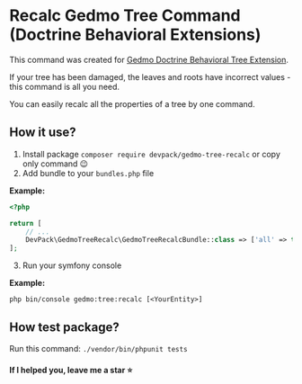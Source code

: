 # Recalc Gedmo Tree Command (Doctrine Behavioral Extensions)

This command was created for [Gedmo Doctrine Behavioral Tree Extension](https://github.com/Atlantic18/DoctrineExtensions).

If your tree has been damaged, the leaves and roots have incorrect values - this command is all you need.

You can easily recalc all the properties of a tree by one command.

## How it use?

1. Install package ``composer require devpack/gedmo-tree-recalc`` or copy only command 😉
2. Add bundle to your ``bundles.php`` file

**Example:**

```php
<?php

return [
    // ...
    DevPack\GedmoTreeRecalc\GedmoTreeRecalcBundle::class => ['all' => true],
];
```

3. Run your symfony console

**Example:**

```
php bin/console gedmo:tree:recalc [<YourEntity>]
```

## How test package?

Run this command: ``./vendor/bin/phpunit tests``

#### If I helped you, leave me a star ⭐
